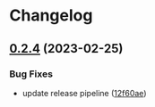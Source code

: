 # Changelog

## [0.2.4](https://github.com/aquiladev/bls-snap/compare/bls-snap-v0.2.3...bls-snap-v0.2.4) (2023-02-25)


### Bug Fixes

* update release pipeline ([12f60ae](https://github.com/aquiladev/bls-snap/commit/12f60aed123458237b1b7e808a5bfc9160823de8))
